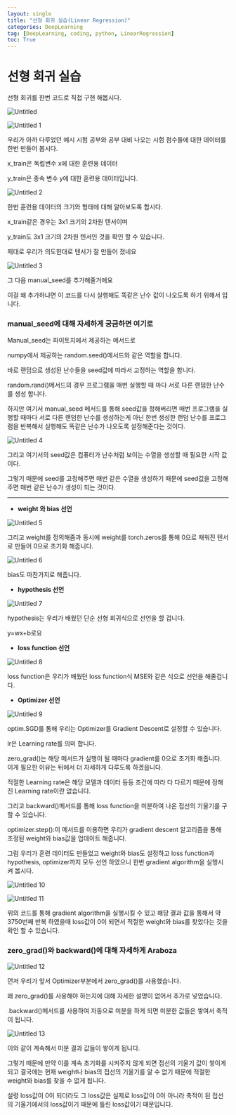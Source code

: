 ```yaml
---
layout: single
title: "선형 회귀 실습(Linear Regression)"
categories: DeepLearning
tag: [DeepLearning, coding, python, LinearRegression]
toc: True
---
```


# 선형 회귀 실습

선형 회귀를 한번 코드로 직접 구현 해봅시다.

![Untitled](https://github.com/jusunglee-ai/jusunglee-ai.github.io/assets/125032849/5ea00dea-41d5-4798-9dc0-9de61ecc3f07)


![Untitled 1](https://github.com/jusunglee-ai/jusunglee-ai.github.io/assets/125032849/f44ea52e-e3bf-4bcd-a63c-b8b94a6be5d0)


우리가 아까 다루었던 예시 시험 공부와 공부 대비 나오는 시험 점수들에 대한 데이터를 한번 만들어 봅시다.

x_train은 독립변수 x에 대한 훈련용 데이터

y_train은 종속 변수 y에 대한 훈련용 데이터입니다.

![Untitled 2](https://github.com/jusunglee-ai/jusunglee-ai.github.io/assets/125032849/18ea624a-cd81-4787-9e04-ec3fb3896e1f)


한번 훈련용 데이터의 크기와 형태에 대해 알아보도록 합시다.

x_train같은 경우는 3x1 크기의 2차원 텐서이며

y_train도 3x1 크기의 2차원 텐서인 것을 확인 할 수 있습니다.

제대로 우리가 의도한대로 텐서가 잘 만들어 졌네요

![Untitled 3](https://github.com/jusunglee-ai/jusunglee-ai.github.io/assets/125032849/fec51c9a-3669-4c94-943d-2c60c085dd98)


그 다음 manual_seed를 추가해줄거에요

이걸 왜 추가하냐면 이 코드를 다시 실행해도 똑같은 난수 값이 나오도록 하기 위해서 입니다.

### manual_seed에 대해 자세하게 궁금하면 여기로

Manual_seed는 파이토치에서 제공하는 메서드로 

numpy에서 제공하는 random.seed()메서드와 같은 역할을 합니다.

바로 랜덤으로 생성된 난수들을 seed값에 따라서 고정하는 역할을 합니다.

random.rand()메서드의 경우 프로그램을 매번 실행할 때 마다 서로 다른 랜덤한 난수를 생성 합니다. 

하지만 여기서 manual_seed 메서드를 통해 seed값을 정해버리면 매번 프로그램을 실행할 때마다 서로 다른 랜덤한 난수를 생성하는게 아닌 한번 생성한 랜덤 난수를 프로그램을 반복해서 실행해도 똑같은 난수가 나오도록 설정해준다는 것이다.

 

![Untitled 4](https://github.com/jusunglee-ai/jusunglee-ai.github.io/assets/125032849/a4077aff-22d6-48c9-9cdf-535652c5aad1)


그리고 여기서의 seed값은 컴퓨터가 난수처럼 보이는 수열을 생성할 때 필요한 시작 값이다.

그렇기 때문에 seed를 고정해주면 매번 같은 수열을 생성하기 때문에 seed값을 고정해주면 매번 같은 난수가 생성이 되는 것이다.

---

- **weight 와 bias 선언**

![Untitled 5](https://github.com/jusunglee-ai/jusunglee-ai.github.io/assets/125032849/ca4f2604-8028-4b4c-b30c-e1ffc597525a)


그리고 weight를 정의해줌과 동시에 weight를 torch.zeros를 통해 0으로 채워진 텐서로 만들어 0으로 초기화 해줍니다.

![Untitled 6](https://github.com/jusunglee-ai/jusunglee-ai.github.io/assets/125032849/308f9200-0456-4f8f-b51b-912f08496b01)


bias도 마찬가지로 해줍니다.

- **hypothesis 선언**

![Untitled 7](https://github.com/jusunglee-ai/jusunglee-ai.github.io/assets/125032849/801ce3c5-5ba0-4a40-85d0-a9c33d69893d)


hypothesis는 우리가 배웠던 단순 선형 회귀식으로 선언을 할 겁니다.

y=wx+b로요

- **loss function 선언**

![Untitled 8](https://github.com/jusunglee-ai/jusunglee-ai.github.io/assets/125032849/d4472751-fdd9-4359-b126-ab75092e805f)


loss function은 우리가 배웠던 loss function식 MSE와 같은 식으로 선언을 해줄겁니다.

- **Optimizer 선언**

![Untitled 9](https://github.com/jusunglee-ai/jusunglee-ai.github.io/assets/125032849/2b3bd04f-52ad-4974-ae72-dec7232d261a)


optim.SGD를 통해 우리는 Optimizer를 Gradient Descent로 설정할 수 있습니다.

lr은 Learning rate를 의미 합니다.

zero_grad()는 해당 메서드가 실행이 될 때마다 gradient를 0으로 초기화 해줍니다. 이게 필요한 이유는 뒤에서 더 자세하게 다루도록 하겠읍니다.

적절한 Learning rate은 해당 모델과 데이터 등등 조건에 따라 다 다르기 때문에 정해진 Learning rate이란 없습니다.

그리고 backward()메서드를 통해 loss function을 미분하여 나온 접선의 기울기를 구할 수 있습니다.

optimizer.step():이 메서드를 이용하면 우리가 gradient descent 알고리즘을 통해 조정된 weight와 bias값을 업데이트 해줍니다.

그럼 우리가 훈련 데이터도 만들었고 weight와 bias도 설정하고 loss function과 hypothesis, optimizer까지 모두 선언 하였으니 한번 gradient algorithm을 실행시켜 봅시다.

![Untitled 10](https://github.com/jusunglee-ai/jusunglee-ai.github.io/assets/125032849/bed04fb0-dac3-44a4-8600-49a0d06f79d6)


![Untitled 11](https://github.com/jusunglee-ai/jusunglee-ai.github.io/assets/125032849/5aa946d0-33e9-4450-841c-13795699e873)


위의 코드를 통해 gradient algorithm을 실행시킬 수 있고 해당 결과 값을 통해서 약 3750번째 반복 하였을때 loss값이 0이 되면서 적절한 weight와 bias를 찾았다는 것을 확인 할 수 있습니다.

### zero_grad()와 backward()에 대해 자세하게 Araboza

![Untitled 12](https://github.com/jusunglee-ai/jusunglee-ai.github.io/assets/125032849/d00d37a0-9988-4c0d-ade9-89789424c6db)

먼저 우리가 앞서 Optimizer부분에서 zero_grad()를 사용했습니다.

왜 zero_grad()를 사용해야 하는지에 대해 자세한 설명이 없어서 추가로 넣었습니다.

.backward()메서드를 사용하여 자동으로 미분을 하게 되면 미분한 값들은 쌓여서 축적이 됩니다.

![Untitled 13](https://github.com/jusunglee-ai/jusunglee-ai.github.io/assets/125032849/80f8c15b-b40b-4be4-af4a-e1dea515c439)


이와 같이 계속해서 미분 결과 값들이 쌓이게 됩니다.

그렇기 때문에 만약 이를 계속 초기화를 시켜주지 않게 되면 접선의 기울기 값이 쌓이게 되고 결국에는 현재 weight나 bias의 접선의 기울기를 알 수 없기 때문에 적절한 weight와 bias를 찾을 수 없게 됩니다.

설령 loss값이 0이 되더라도 그 loss값은 실제로 loss값이 0이 아니라 축적이 된 접선의 기울기에서의 loss값이기 때문에 틀린 loss값이기 때문입니다.

